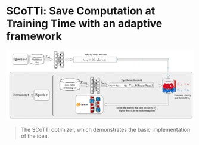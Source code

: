 
# SCoTTi: Save Computation at Training Time with an adaptive framework 
![process](Fig/process.png)

> The SCoTTi optimizer, which demonstrates the basic implementation of the idea.
